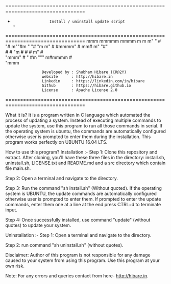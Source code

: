 =================================================================================
+                     Install / uninstall update script                         +
=================================================================================
                       mmm  mmmmm          mmmm m     m
                     m"   " #   "#  m""#m "   "# "m m" 
                     #      #mmmm" #  mm#     m"  "#"  
                     #      #   "m # #  #   m"     #   
                      "mmm" #    " #m """ m#mmmm   #   
                                    "mmm               
                
                    Developed by : Shubham Hibare (CR@2Y)
                    website      : http://hibare.in
                    Linkedin     : https://linkedin.com/in/hibare
                    Github       : https://hibare.github.io
                    License      : Apache License 2.0
=================================================================================

What it is?
It is a program written in C language which automated the process of updating a system. Instead of executing multiple commands to update the system, use
this program to run all those commands in serial. If the operating system is ubuntu, the commands are automatically configured otherwise user is
prompted to enter them during the installation. This program works perfectly on UBUNTU 16.04 LTS.

How to use this program?
Installation :-
Step 1: Clone this repository and extract. After cloning, you'll have these three files in the directory: install.sh, uninstall.sh, LICENSE.txt and README.md and
a src directory which contain file main.sh. 

Step 2: Open a terminal and navigate to the directory.

Step 3: Run the command "sh install.sh" (Without quoted). If the operating system is UBUNTU, the update commands are automatically configured otherwise
user is prompted to enter them. If prompted to enter the update commands, enter them one at a line at the end press CTRL+d to terminate input.

Step 4: Once successfully installed, use command "update" (without quotes) to update your system.

Uninstallation :-
Step 1: Open a terminal and navigate to the directory.

Step 2: run command "sh uninstall.sh" (without quotes).

Disclaimer: Author of this program is not responsible for any damage caused to your system from using this program. Use this program at your own risk.

Note: For any errors and queries contact from here- http://hibare.in.
